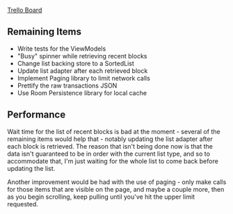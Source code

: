 [Trello Board](https://trello.com/b/OWZRAP5j/blockone)

## Remaining Items
 - Write tests for the ViewModels
 - "Busy" spinner while retrieving recent blocks
 - Change list backing store to a SortedList
 - Update list adapter after each retrieved block
 - Implement Paging library to limit network calls
 - Prettify the raw transactions JSON
 - Use Room Persistence library for local cache

## Performance
Wait time for the list of recent blocks is bad at the moment - several of the remaining items would help that - notably updating the list adapter after each block is retrieved. The reason that isn't being done now is that the data isn't guaranteed to be in order with the current list type, and so to accommodate that, I'm just waiting for the whole list to come back before updating the list.

Another improvement would be had with the use of paging - only make calls for those items that are visible on the page, and maybe a couple more, then as you begin scrolling, keep pulling until you've hit the upper limit requested.
<!--stackedit_data:
eyJoaXN0b3J5IjpbLTQ5MjAwMDY5OSwxODA5NTQzODQ0LDk4Mz
g1OTA3NiwyNTM2MTY5M119
-->